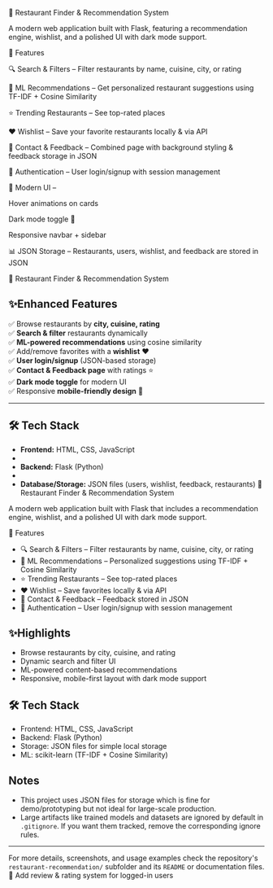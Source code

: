 🍴 Restaurant Finder & Recommendation System

A modern web application built with Flask, featuring a recommendation engine, wishlist, and a polished UI with dark mode support.

🚀 Features

🔍 Search & Filters – Filter restaurants by name, cuisine, city, or rating

🤖 ML Recommendations – Get personalized restaurant suggestions using TF-IDF + Cosine Similarity

⭐ Trending Restaurants – See top-rated places

❤️ Wishlist – Save your favorite restaurants locally & via API

📝 Contact & Feedback – Combined page with background styling & feedback storage in JSON

👤 Authentication – User login/signup with session management

🎨 Modern UI –

Hover animations on cards

Dark mode toggle 🌙

Responsive navbar + sidebar

📊 JSON Storage – Restaurants, users, wishlist, and feedback are stored in JSON

🍴 Restaurant Finder & Recommendation System

## ✨Enhanced Features

✅ Browse restaurants by **city, cuisine, rating**  
✅ **Search & filter** restaurants dynamically  
✅ **ML-powered recommendations** using cosine similarity  
✅ Add/remove favorites with a **wishlist** ❤️  
✅ **User login/signup** (JSON-based storage)  
✅ **Contact & Feedback page** with ratings ⭐  
✅ **Dark mode toggle** for modern UI  
✅ Responsive **mobile-friendly design** 📱

---

## 🛠️ Tech Stack

- **Frontend:** HTML, CSS, JavaScript
-
- **Backend:** Flask (Python)
-
- **Database/Storage:** JSON files (users, wishlist, feedback, restaurants)
  🍴 Restaurant Finder & Recommendation System

A modern web application built with Flask that includes a recommendation engine, wishlist, and a polished UI with dark mode support.

🚀 Features

- 🔍 Search & Filters – Filter restaurants by name, cuisine, city, or rating
- 🤖 ML Recommendations – Personalized suggestions using TF-IDF + Cosine Similarity
- ⭐ Trending Restaurants – See top-rated places
- ❤️ Wishlist – Save favorites locally & via API
- 📝 Contact & Feedback – Feedback stored in JSON
- 👤 Authentication – User login/signup with session management

## ✨Highlights

- Browse restaurants by city, cuisine, and rating
- Dynamic search and filter UI
- ML-powered content-based recommendations
- Responsive, mobile-first layout with dark mode support

## 🛠️ Tech Stack

- Frontend: HTML, CSS, JavaScript
- Backend: Flask (Python)
- Storage: JSON files for simple local storage
- ML: scikit-learn (TF-IDF + Cosine Similarity)

## Notes

- This project uses JSON files for storage which is fine for demo/prototyping but not ideal for large-scale production.
- Large artifacts like trained models and datasets are ignored by default in `.gitignore`. If you want them tracked, remove the corresponding ignore rules.

---

For more details, screenshots, and usage examples check the repository's `restaurant-recommendation/` subfolder and its `README` or documentation files.
📌 Add review & rating system for logged-in users
